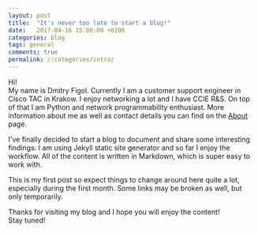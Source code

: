 ```yaml
---
layout: post
title:  "It's never too late to start a blog!"
date:   2017-04-16 15:00:00 +0200
categories: blog
tags: general
comments: true
permalink: /:categories/intro/
---
```

Hi!  
My name is Dmitry Figol. Currently I am a customer support engineer in Cisco TAC in Krakow. I enjoy networking a lot and I have CCIE R&S. On top of that I am Python and network programmability enthusiast. More information about me as well as contact details you can find on the [About](/about/) page.

I've finally decided to start a blog to document and share some interesting findings. I am using Jekyll static site generator and so far I enjoy the workflow. All of the content is written in Markdown, which is super easy to work with.

This is my first post so expect things to change around here quite a lot, especially during the first month. Some links may be broken as well, but only temporarily.

Thanks for visiting my blog and I hope you will enjoy the content!   
Stay tuned!
